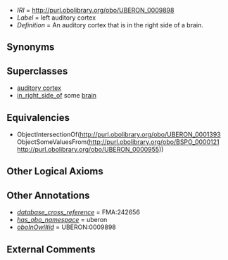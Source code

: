 * *IRI* = http://purl.obolibrary.org/obo/UBERON_0009898
 * *Label* = left auditory cortex
 * *Definition* = An auditory cortex that is in the right side of a brain.

## Synonyms


## Superclasses

 * [auditory cortex](../../UBERON/93/UBERON_0001393.md)
 * [in_right_side_of](../../BSPO/21/BSPO_0000121.md) some [brain](../../UBERON/55/UBERON_0000955.md)

## Equivalencies

 * ObjectIntersectionOf(<http://purl.obolibrary.org/obo/UBERON_0001393> ObjectSomeValuesFrom(<http://purl.obolibrary.org/obo/BSPO_0000121> <http://purl.obolibrary.org/obo/UBERON_0000955>))

## Other Logical Axioms


## Other Annotations

 * *[database_cross_reference](../../ef/oboInOwl#hasDbXref.md)* = FMA:242656
 * *[has_obo_namespace](../../ce/oboInOwl#hasOBONamespace.md)* = uberon
 * *[oboInOwl#id](../../id/oboInOwl#id.md)* = UBERON:0009898

## External Comments

